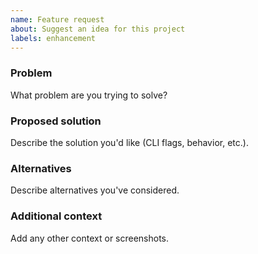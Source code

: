 ```yaml
---
name: Feature request
about: Suggest an idea for this project
labels: enhancement
---
```


### Problem
What problem are you trying to solve?

### Proposed solution
Describe the solution you'd like (CLI flags, behavior, etc.).

### Alternatives
Describe alternatives you've considered.

### Additional context
Add any other context or screenshots.


